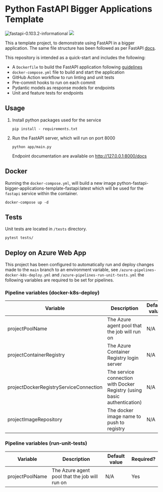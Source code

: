 # Python FastAPI Bigger Applications Template

![fastapi-0.103.2-informational](https://img.shields.io/badge/fastapi-0.103.2-informational)
<a href="https://github.com/new?template_name=python-fastapi-bigger-applications-template&template_owner=kwame-mintah">
<img src="https://img.shields.io/badge/use%20this-template-blue?logo=github">
</a>

This a template project, to demonstrate using FastAPI in a bigger application. The same file structure
has been followed as per FastAPI [docs](https://fastapi.tiangolo.com/tutorial/bigger-applications/).

This repository is intended as a quick-start and includes the following:

- A `Dockerfile` to build the FastAPI application following [guidelines](https://docs.docker.com/develop/develop-images/guidelines/)
- `docker-compose.yml` file to build and start the application
- GitHub Action workflow to run linting and unit tests
- Pre-commit hooks to run on each commit
- Pydantic models as response models for endpoints
- Unit and feature tests for endpoints

## Usage

1. Install python packages used for the service

   ```console
   pip install - requirements.txt
   ```

2. Run the FastAPI server, which will run on port 8000

   ```console
   python app/main.py
   ```

   Endpoint documentation are available on http://127.0.0.1:8000/docs

## Docker

Running the `docker-compose.yml`, will build a new image python-fastapi-bigger-applications-template-fastapi:latest
which will be used for the `fastapi` service within the container.

```commandline
docker-compose up -d
```

## Tests

Unit tests are located in `/tests` directory.

```console
pytest tests/
```

## Deploy on Azure Web App

This project has been configured to automatically run and deploy changes made to the `main` branch to an environment variable,
see `/azure-pipelines-docker-k8s-deploy.yml` and `/azure-pipelines-run-unit-tests.yml` the following variables are required to be set for pipelines.

### Pipeline variables (docker-k8s-deploy)

| Variable                               | Description                                                              | Default value | Required? |
| -------------------------------------- | ------------------------------------------------------------------------ | ------------- | --------- |
| projectPoolName                        | The Azure agent pool that the job will run on                            | N/A           | Yes       |
| projectContainerRegistry               | The Azure Container Registry login server                                | N/A           | Yes       |
| projectDockerRegistryServiceConnection | The service connection with Docker Registry (using basic authentication) | N/A           | Yes       |
| projectImageRepository                 | The docker image name to push to registry                                | N/A           | Yes       |

### Pipeline variables (run-unit-tests)

| Variable                               | Description                                                              | Default value | Required? |
| -------------------------------------- | ------------------------------------------------------------------------ | ------------- | --------- |
| projectPoolName                        | The Azure agent pool that the job will run on                            | N/A           | Yes       |
